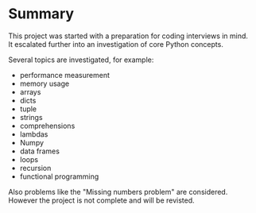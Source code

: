 # Summary

<p>
This project was started with a preparation for coding interviews in mind.<br>
It escalated further into an investigation of core Python concepts.</p>
Several topics are investigated, for example:
</p>

<ul>
  <li>performance measurement</li>
  <li>memory usage</li>
  <li>arrays</li>
  <li>dicts</li>
  <li>tuple</li>
  <li>strings</li>
  <li>comprehensions</li>
  <li>lambdas</li>
  <li>Numpy</li>
  <li>data frames</li>
  <li>loops</li>
  <li>recursion</li>
  <li>functional programming</li>
</ul> 

<p>Also problems like the "Missing numbers problem" are considered.<br>
However the project is not complete and will be revisted.</p>